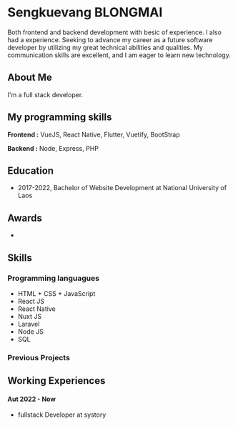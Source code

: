 
# Sengkuevang BLONGMAI

Both frontend and backend development with besic of experience. I also had a experience. Seeking to advance my career as a future software developer by utilizing my great technical abilities and qualities. My communication skills are excellent, and I am eager to learn new technology.

## About Me
I'm a full stack developer.
## My programming skills

**Frontend :** VueJS, React Native, Flutter, Vuetify, BootStrap

**Backend :** Node, Express, PHP



## Education
* 2017-2022, Bachelor of Website Development at National University of Laos

## Awards
* 

## Skills
### Programming languagues
- HTML + CSS + JavaScript
- React JS
- React Native
- Nuxt JS
- Laravel
- Node JS
- SQL
 
### Previous Projects

## Working Experiences
#### Aut 2022 - Now
- fullstack Developer at systory





<!---
Sengkue/Sengkue is a ✨ special ✨ repository because its `README.md` (this file) appears on your GitHub profile.
You can click the Preview link to take a look at your changes.
--->
